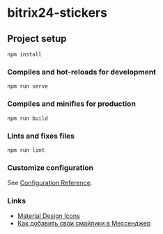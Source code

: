 # bitrix24-stickers

## Project setup
```
npm install
```

### Compiles and hot-reloads for development
```
npm run serve
```

### Compiles and minifies for production
```
npm run build
```

### Lints and fixes files
```
npm run lint
```

### Customize configuration
See [Configuration Reference](https://cli.vuejs.org/config/).

### Links
* [Material Design Icons](https://materialdesignicons.com/)
* [Как добавить свои смайлики в Мессенджер](https://helpdesk.bitrix24.ru/open/5270441/)
